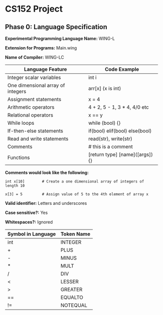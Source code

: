 # CS152 Project

## Phase 0: Language Specification

**Experimental Programming Language Name:** WING-L

**Extension for Programs:** Main.wing

**Name of Compiler:** WING-LC

| Language Feature                   | Code Example                    |
| ---------------------------------- | ------------------------------- |
| Integer scalar variables           | int i                           |
| One dimensional array of integers  | arr[x] (x is int)               |
| Assignment statements              | x = 4                           |
| Arithmetic operators               | 4 + 2, 5 - 1, 3 * 4, 4/0 etc    |
| Relational operators               | x == y                          |
| While loops                        | while (bool) {}                 |
| If-then-else statements            | if(bool) elif(bool) else(bool)  |
| Read and write statements          | read(str), write(str)           |
| Comments                           | # this is a comment            |
| Functions                          | [return type] \[name]([args]){}  |

**Comments would look like the following:** 

```
int x[10]        # Create a one dimensional array of integers of length 10

x[3] = 5         # Assign value of 5 to the 4th element of array x
```

**Valid identifier:** Letters and underscores

**Case sensitive?:** Yes

**Whitespaces?:** Ignored

| Symbol in Language | Token Name |
| ------------------ | ---------- |
| int                | INTEGER    |
| +                  | PLUS       |
| -                  | MINUS      |
| *                  | MULT       |
| /                  | DIV        |
| <                  | LESSER     |
| >                  | GREATER    |
| ==                 | EQUALTO    |
| !=                 | NOTEQUAL   |
